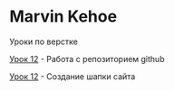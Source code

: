 

# Marvin Kehoe
Уроки по верстке

[Урок 12](https://marvinkehoe.github.io/lesson_12/ "Урок 12") - Работа с репозиторием github

[Урок 12](https://marvinkehoe.github.io/lesson_17/ "Урок 17") - Создание шапки сайта
